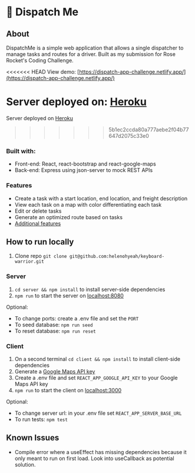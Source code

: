 # 🚚 Dispatch Me

## About

DispatchMe is a simple web application that allows a single dispatcher to manage tasks and routes for a driver. Built as my submission for Rose Rocket's Coding Challenge.

<<<<<<< HEAD
View demo: [https://dispatch-app-challenge.netlify.app/](https://dispatch-app-challenge.netlify.app/)

Server deployed on: [Heroku](https://dispatch-app-challenge.herokuapp.com/api/tasks)
=======
Server deployed on [Heroku](https://dispatch-app-challenge.herokuapp.com/api/tasks)
>>>>>>> 5b1ec2ccda80a777aebe2f04b77647d2075c33e0

### Built with:

- Front-end: React, react-bootstrap and react-google-maps
- Back-end: Express using json-server to mock REST APIs

### Features

- Create a task with a start location, end location, and freight description
- View each task on a map with color differentiating each task
- Edit or delete tasks
- Generate an optimized route based on tasks
- [Additional features](./FEATURES.md)

## How to run locally

1. Clone repo `git clone git@github.com:helenohyeah/keyboard-warrior.git`

### Server

1. `cd server && npm install` to install server-side dependencies
2. `npm run` to start the server on [localhost:8080](http://localhost:8080/)

Optional:

- To change ports: create a .env file and set the `PORT`
- To seed database: `npm run seed`
- To reset database: `npm run reset`

### Client

1. On a second terminal `cd client && npm install` to install client-side dependencies
2. Generate a [Google Maps API key](https://developers.google.com/maps/documentation/javascript/get-api-key)
3. Create a .env file and set `REACT_APP_GOOGLE_API_KEY` to your Google Maps API key
4. `npm run` to start the client on [localhost:3000](http://localhost:3000/)

Optional:

- To change server url: in your .env file set `REACT_APP_SERVER_BASE_URL`
- To run tests: `npm test`

## Known Issues

- Compile error where a useEffect has missing dependencies because it only meant to run on first load. Look into useCallback as potential solution.
